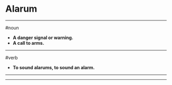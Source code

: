 # Alarum
---
#noun
- **A danger signal or warning.**
- **A call to arms.**
---
#verb
- **To sound alarums, to sound an alarm.**
---
---
